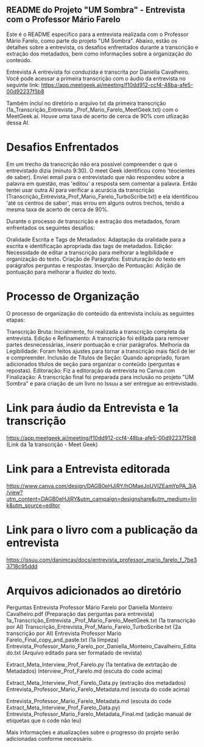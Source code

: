 ## README do Projeto "UM Sombra" - Entrevista com o Professor Mário Farelo

Este é o README específico para a entrevista realizada com o Professor Mário Farelo, como parte do projeto "UM Sombra". Abaixo, estão os detalhes sobre a entrevista, os desafios enfrentados durante a transcrição e extração dos metadados, bem como informações sobre a organização do conteúdo.

Entrevista
A entrevista foi conduzida e transcrita por Daniella Cavalheiro. Você pode acessar a primeira transcrição com o áudio da entrevista no seguinte link:
https://app.meetgeek.ai/meeting/f10dd912-ccf4-48ba-afe5-00d92237f5b8

Também incluí no diretório o arquivo txt da primeira transcrição (1a_Transcrição_Entrevista _Prof_Mario_Farelo_MeetGeek.txt) com o MeetGeek.ai. Houve uma taxa de acerto de cerca de 90% com utlização dessa AI.

# Desafios Enfrentados

Em um trecho da transcrição não era possível compreender o que o entrevistado dizia (minuto 9:30). O meet Geek identificou como 'téocientes de saber). Enviei email para o entrevistado que não respondeu sobre a palavra em questão, mas 'editou' a resposta sem comentar a palavra. Então tentei usar outra AI para verificar a acurácia da transcrição (Transcrição_Entrevista_Prof_Mario_Farelo_TurboScribe.txt) e ela identificou 'até os centros de saber', mas errou em alguns outros trechos, tendo a mesma taxa de acerto de cerca de 90%.

Durante o processo de transcrição e extração dos metadados, foram enfrentados os seguintes desafios:

Oralidade Escrita e Tags de Metadados: Adaptação da oralidade para a escrita e identificação apropriada das tags de metadados.
Edição: Necessidade de editar a transcrição para melhorar a legibilidade e organização do texto.
Criação de Parágrafos: Estruturação do texto em parágrafos perguntas e respostas.
Inserção de Pontuação: Adição de pontuação para melhorar a fluidez do texto.

# Processo de Organização
O processo de organização do conteúdo da entrevista incluiu as seguintes etapas:

Transcrição Bruta: Inicialmente, foi realizada a transcrição completa da entrevista.
Edição e Refinamento: A transcrição foi editada para remover partes desnecessárias, inserir pontuação e criar parágrafos.
Melhoria da Legibilidade: Foram feitos ajustes para tornar a transcrição mais fácil de ler e compreender.
Inclusão de Títulos de Seção: Quando apropriado, foram adicionados títulos de seção para organizar o conteúdo (perguntas e repostas).
Editoração: Fiz a editoração da entrevista no Canva.com 
Finalização: A transcrição final foi preparada para inclusão no projeto "UM Sombra" e para criação de um livro no Issuu a ser entregue ao entrevistado.

# Link para áudio da Entrevista e 1a transcrição
https://app.meetgeek.ai/meeting/f10dd912-ccf4-48ba-afe5-00d92237f5b8 (Link da 1a transcrição - Meet Geek)

# Link para a Entrevista editorada
https://www.canva.com/design/DAGB0eHJjRY/hOMaeJoUVIZEamYpPA_3jA/view?utm_content=DAGB0eHJjRY&utm_campaign=designshare&utm_medium=link&utm_source=editor

# Link para o livro com a publicação da entrevista
https://issuu.com/danimcav/docs/entrevista_professor_mario_farelo_f_7be33718c95ddd

# Arquivos adicionados ao diretório
Perguntas Entrevista Professor Mário Farelo por Daniella Monteiro Cavalheiro.pdf (Preparação das perguntas para entrevista)
1a_Transcrição_Entrevista _Prof_Mario_Farelo_MeetGeek.txt (1a transcrição por AI)
Transcrição_Entrevista_Prof_Mario_Farelo_TurboScribe.txt (2a transcrição por AI)
Entrevista Professor Mario Farelo_Final_copy_and_paste.txt (1a limpeza)
Entrevista_Professor_Mario_Farelo_por_Daniella_Monteiro_Cavalheiro_Editado.txt (Arquivo editado para ser formatado de revista)

Extract_Meta_Interview_Prof_Farelo.py (1a tentativa de extrtação de Metadados)
Interview_Prof_Farelo.md (escuta do code acima)

Extract_Meta_Interview_Prof_Farelo_Data.py (extração dos metadados)
Entrevista_Professor_Mario_Farelo_Metadata.md (escuta do code acima)

Entrevista_Professor_Mario_Farelo_Metadata.md (escuta do code Extract_Meta_Interview_Prof_Farelo_Data.py)
Entrevista_Professor_Mario_Farelo_Metadata_Final.md (adição manual de etiquetas que o code não leu)


Mais informações e atualizações sobre o progresso do projeto serão adicionadas conforme necessário.

